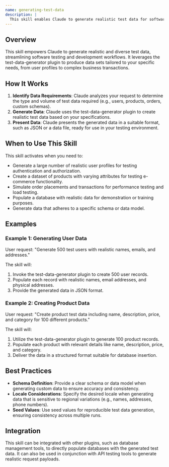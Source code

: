 ```yaml
---
name: generating-test-data
description: |
  This skill enables Claude to generate realistic test data for software development. It uses the test-data-generator plugin to create users, products, orders, and custom schemas for comprehensive testing. Use this skill when you need to populate databases, simulate user behavior, or create fixtures for automated tests. Trigger phrases include "generate test data", "create fake users", "populate database", "generate product data", "create test orders", or "generate data based on schema". This skill is especially useful for populating testing environments or creating sample data for demonstrations.
---
```


## Overview

This skill empowers Claude to generate realistic and diverse test data, streamlining software testing and development workflows. It leverages the test-data-generator plugin to produce data sets tailored to your specific needs, from user profiles to complex business transactions.

## How It Works

1. **Identify Data Requirements**: Claude analyzes your request to determine the type and volume of test data required (e.g., users, products, orders, custom schemas).
2. **Generate Data**: Claude uses the test-data-generator plugin to create realistic test data based on your specifications.
3. **Present Data**: Claude presents the generated data in a suitable format, such as JSON or a data file, ready for use in your testing environment.

## When to Use This Skill

This skill activates when you need to:
- Generate a large number of realistic user profiles for testing authentication and authorization.
- Create a dataset of products with varying attributes for testing e-commerce functionality.
- Simulate order placements and transactions for performance testing and load testing.
- Populate a database with realistic data for demonstration or training purposes.
- Generate data that adheres to a specific schema or data model.

## Examples

### Example 1: Generating User Data

User request: "Generate 500 test users with realistic names, emails, and addresses."

The skill will:
1. Invoke the test-data-generator plugin to create 500 user records.
2. Populate each record with realistic names, email addresses, and physical addresses.
3. Provide the generated data in JSON format.

### Example 2: Creating Product Data

User request: "Create product test data including name, description, price, and category for 100 different products."

The skill will:
1. Utilize the test-data-generator plugin to generate 100 product records.
2. Populate each product with relevant details like name, description, price, and category.
3. Deliver the data in a structured format suitable for database insertion.

## Best Practices

- **Schema Definition**: Provide a clear schema or data model when generating custom data to ensure accuracy and consistency.
- **Locale Considerations**: Specify the desired locale when generating data that is sensitive to regional variations (e.g., names, addresses, phone numbers).
- **Seed Values**: Use seed values for reproducible test data generation, ensuring consistency across multiple runs.

## Integration

This skill can be integrated with other plugins, such as database management tools, to directly populate databases with the generated test data. It can also be used in conjunction with API testing tools to generate realistic request payloads.